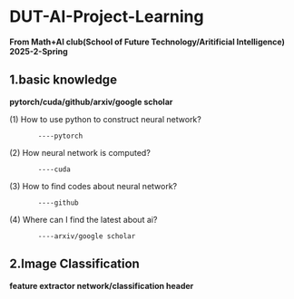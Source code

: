 # DUT-AI-Project-Learning
**From Math+AI club(School of Future Technology/Aritificial Intelligence) 2025-2-Spring**

## 1.basic knowledge
**pytorch/cuda/github/arxiv/google scholar**

(1) How to use python to construct neural network?
           
           ----pytorch

(2) How neural network  is computed?

           ----cuda

(3) How to find codes about neural network?
           
           ----github

(4) Where can I find the latest about ai?
           
           ----arxiv/google scholar
## 2.Image Classification

**feature extractor network/classification header**

